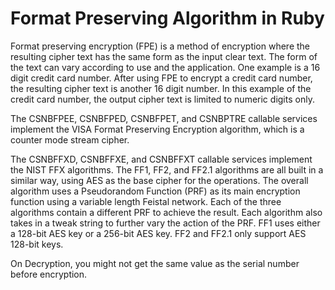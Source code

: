 # Format Preserving Algorithm in Ruby

Format preserving encryption (FPE) is a method of encryption where the resulting cipher text has the same form as the input clear text. The form of the text can vary according to use and the application. One example is a 16 digit credit card number. After using FPE to encrypt a credit card number, the resulting cipher text is another 16 digit number. In this example of the credit card number, the output cipher text is limited to numeric digits only.

The CSNBFPEE, CSNBFPED, CSNBFPET, and CSNBPTRE callable services implement the VISA Format Preserving Encryption algorithm, which is a counter mode stream cipher.

The CSNBFFXD, CSNBFFXE, and CSNBFFXT callable services implement the NIST FFX algorithms. The FF1, FF2, and FF2.1 algorithms are all built in a similar way, using AES as the base cipher for the operations. The overall algorithm uses a Pseudorandom Function (PRF) as its main encryption function using a variable length Feistal network. Each of the three algorithms contain a different PRF to achieve the result. Each algorithm also takes in a tweak string to further vary the action of the PRF. FF1 uses either a 128-bit AES key or a 256-bit AES key. FF2 and FF2.1 only support AES 128-bit keys.

On Decryption, you might not get the same value as the serial number before encryption.
